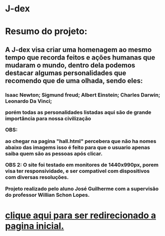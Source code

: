 # J-dex
<style>
 .body{
   background-color:black;
   
 }
</style>

<body>
<h1 class="text">Resumo do projeto:</h1>
<h2 class="text">A J-dex visa criar uma homenagem ao mesmo tempo que recorda feitos e ações humanas que mudaram o mundo, dentro dela podemos destacar algumas personalidades que recomendo que de uma olhada, sendo eles:
</h2>
<h3 class="text">Isaac Newton;
Sigmund freud;
Albert Einstein;
Charles Darwin;
Leonardo Da Vinci;


porém todas as personalidades listadas aqui são de grande importância para nossa civilização


OBS:

ao chegar na pagina "hall.html" percebera que não ha nomes abaixo das imagems isso é feito para que o usuario apenas saiba quem são as pessoas após clicar.

OBS 2: O site foi testado em monitores de 1440x990px, porem visa ter responsividade, e ser compativel com dispositivos com diversas resoluções.

Projeto realizado pelo aluno José Guilherme com a supervisão do professor Willian Schon Lopes.
</h3>

<h1><a href="home.html">clique aqui para ser redirecionado a pagina inicial.</a>
</h1>
</body>
